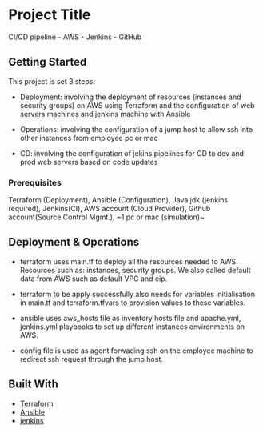 # Project Title

CI/CD pipeline - AWS - Jenkins - GitHub

## Getting Started

This project is set 3 steps:

- Deployment: involving the deployment of resources (instances and security groups) on AWS using Terraform and the configuration of web servers machines and jenkins machine with Ansible

- Operations: involving the configuration of a jump host to allow ssh into other instances from employee pc or mac

- CD: involving the configuration of jekins pipelines for CD to dev and prod web servers based on code updates
    
### Prerequisites

Terraform (Deployment), Ansible (Configuration), Java jdk (jenkins required), Jenkins(CI), AWS account (Cloud Provider), Github account(Source Control Mgmt.), ~1 pc or mac (simulation)~

## Deployment & Operations

- terraform uses main.tf to deploy all the resources needed to AWS. Resources such as: instances, security groups. We also called default data from AWS such as default VPC and eip. 

- terraform to be apply successfully also needs for variables initialisation in main.tf and terraform.tfvars to provision values to these variables.

- ansible uses aws_hosts file as inventory hosts file and apache.yml, jenkins.yml playbooks to set up different instances environments on AWS.

- config file is used as agent forwading ssh on the employee machine to redirect ssh request through the jump host.

## Built With

* [Terraform](https://www.terraform.io/downloads.html)
* [Ansible](https://docs.ansible.com/ansible/latest/index.html)
* [jenkins](https://www.jenkins.io/)

